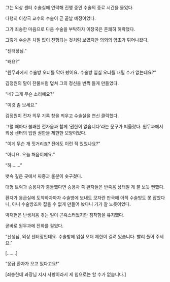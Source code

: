 그는 외상 센터 수술실에 연락해 진행 중인 수술의 종료 시간을 물었다.

다행히 이창국 교수의 수술이 곧 끝날 예정이었다.

그가 죄송한 마음으로 다음 수술을 부탁하자 이창국은 흔쾌히 허락했다.

그렇게 수술은 차질 없이 진행되는 것처럼 보였지만 의외의 암초가 튀어나왔다.

“센터장님.”

“왜요?”

“원무과에서 수술방 오더를 막아 놨어요. 수술방 입실 오더를 내릴 수가 없는데요?”

김정원의 말이 찬물처럼 덮쳐 그의 정신을 번쩍 들게 만들었다.

“네? 그게 무슨 소리예요?”

“이것 좀 보세요.”

김정원이 전자 의무 기록 창을 띄우고 수술실을 연신 클릭했다.

그럴 때마다 불쾌한 전자음과 함께 ‘권한이 없습니다’라는 문구가 떠올랐다. 원무과에서 외상 센터의 입원 권한을 제한한 모양이었다.

“이게 무슨 개 짓거리죠? 전에도 이런 적 있었나요?”

“아니요. 오늘 처음이에요.”

“하…….”

뱃속 깊은 곳에서 짜증과 울분이 솟구쳤다.

대형 트럭과 승용차가 충돌했다면 승용차 쪽 환자들은 반죽음 상태일 게 불 보듯 뻔했다.

환자가 응급실에 도착하자마자 수술방에 보내도 모자란 판국에 아직 수술방도 못 잡았다니, 아니 수술방조차 잡을 수 없게 만들어 놨다니 기가 찰 노릇이었다.

박재현은 난생처음 겪는 일이 곤혹스러웠지만 침착함을 유지했다.

곧바로 원무과에 전화를 걸었다.

“선생님, 외상 센터장인데요. 수술방에 입실 오더 제한이 걸려 있습니다. 빨리 풀어 주세요.”

[…….]

“응급 환자가 오고 있다고요!”

[죄송한데 과장님 지시 사항이라서 제 힘으로는 할 수가 없습니다.]
